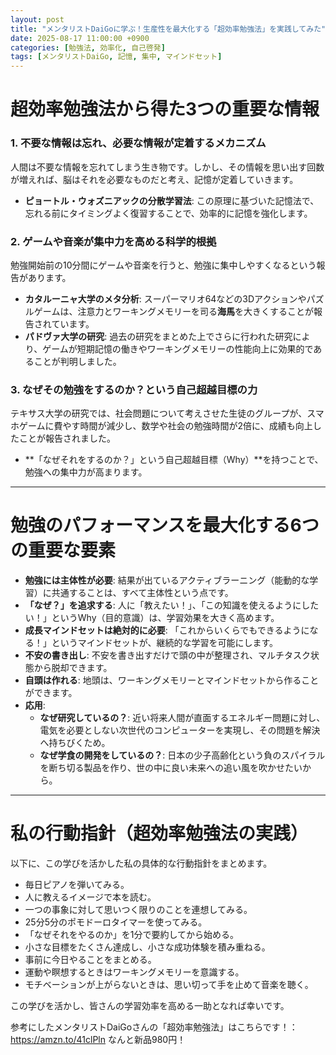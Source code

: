 ```yaml
---
layout: post
title: "メンタリストDaiGoに学ぶ！生産性を最大化する「超効率勉強法」を実践してみた"
date: 2025-08-17 11:00:00 +0900
categories: [勉強法, 効率化, 自己啓発]
tags: [メンタリストDaiGo, 記憶, 集中, マインドセット]
---
```


# 超効率勉強法から得た3つの重要な情報

### 1. 不要な情報は忘れ、必要な情報が定着するメカニズム

人間は不要な情報を忘れてしまう生き物です。しかし、その情報を思い出す回数が増えれば、脳はそれを必要なものだと考え、記憶が定着していきます。

* **ピョートル・ウォズニアックの分散学習法**: この原理に基づいた記憶法で、忘れる前にタイミングよく復習することで、効率的に記憶を強化します。

### 2. ゲームや音楽が集中力を高める科学的根拠

勉強開始前の10分間にゲームや音楽を行うと、勉強に集中しやすくなるという報告があります。

* **カタルーニャ大学のメタ分析**: スーパーマリオ64などの3Dアクションやパズルゲームは、注意力とワーキングメモリーを司る**海馬**を大きくすることが報告されています。
* **パドヴァ大学の研究**: 過去の研究をまとめた上でさらに行われた研究により、ゲームが短期記憶の働きやワーキングメモリーの性能向上に効果的であることが判明しました。

### 3. なぜその勉強をするのか？という自己超越目標の力

テキサス大学の研究では、社会問題について考えさせた生徒のグループが、スマホゲームに費やす時間が減少し、数学や社会の勉強時間が2倍に、成績も向上したことが報告されました。

* **「なぜそれをするのか？」という自己超越目標（Why）**を持つことで、勉強への集中力が高まります。

---

# 勉強のパフォーマンスを最大化する6つの重要な要素

* **勉強には主体性が必要**: 結果が出ているアクティブラーニング（能動的な学習）に共通することは、すべて主体性という点です。
* **「なぜ？」を追求する**: 人に「教えたい！」、「この知識を使えるようにしたい！」というWhy（目的意識）は、学習効果を大きく高めます。
* **成長マインドセットは絶対的に必要**: 「これからいくらでもできるようになる！」というマインドセットが、継続的な学習を可能にします。
* **不安の書き出し**: 不安を書き出すだけで頭の中が整理され、マルチタスク状態から脱却できます。
* **自頭は作れる**: 地頭は、ワーキングメモリーとマインドセットから作ることができます。
* **応用**:
    * **なぜ研究しているの？**: 近い将来人間が直面するエネルギー問題に対し、電気を必要としない次世代のコンピューターを実現し、その問題を解決へ持ちびくため。
    * **なぜ学食の開発をしているの？**: 日本の少子高齢化という負のスパイラルを断ち切る製品を作り、世の中に良い未来への追い風を吹かせたいから。

---

# 私の行動指針（超効率勉強法の実践）

以下に、この学びを活かした私の具体的な行動指針をまとめます。

* 毎日ピアノを弾いてみる。
* 人に教えるイメージで本を読む。
* 一つの事象に対して思いつく限りのことを連想してみる。
* 25分5分のポモドーロタイマーを使ってみる。
* 「なぜそれをやるのか」を1分で要約してから始める。
* 小さな目標をたくさん達成し、小さな成功体験を積み重ねる。
* 事前に今日やることをまとめる。
* 運動や瞑想するときはワーキングメモリーを意識する。
* モチベーションが上がらないときは、思い切って手を止めて音楽を聴く。

この学びを活かし、皆さんの学習効率を高める一助となれば幸いです。

参考にしたメンタリストDaiGoさんの「超効率勉強法」はこちらです！：https://amzn.to/41clPln
なんと新品980円！